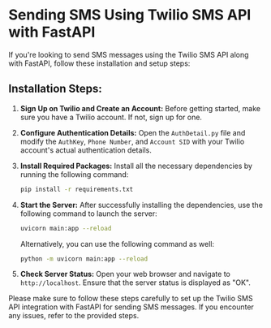 # Sending SMS Using Twilio SMS API with FastAPI

If you're looking to send SMS messages using the Twilio SMS API along with FastAPI, follow these installation and setup steps:

## Installation Steps:

1. **Sign Up on Twilio and Create an Account:** Before getting started, make sure you have a Twilio account. If not, sign up for one.

2. **Configure Authentication Details:** Open the `AuthDetail.py` file and modify the `AuthKey`, `Phone Number`, and `Account SID` with your Twilio account's actual authentication details.

3. **Install Required Packages:** Install all the necessary dependencies by running the following command:

    ```bash
    pip install -r requirements.txt
    ```

4. **Start the Server:** After successfully installing the dependencies, use the following command to launch the server:

    ```bash
    uvicorn main:app --reload
    ```

    Alternatively, you can use the following command as well:

    ```bash
    python -m uvicorn main:app --reload
    ```

5. **Check Server Status:** Open your web browser and navigate to `http://localhost`. Ensure that the server status is displayed as "OK".

Please make sure to follow these steps carefully to set up the Twilio SMS API integration with FastAPI for sending SMS messages. If you encounter any issues, refer to the provided steps.
